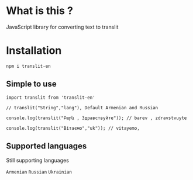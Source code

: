 # What is this ?

JavaScript library for converting text to translit

# Installation

`npm i translit-en`

## Simple to use

```
import translit from 'translit-en'

// translit("String","lang"), Default Armenian and Russian

console.log(translit("Բարև , Здравствуйте")); // barev , zdravstvuyte

console.log(translit("Вітаємо","uk")); // vitayemo, 

```

## Supported languages

Still supporting languages

`Armenian`
`Russian`
`Ukrainian`